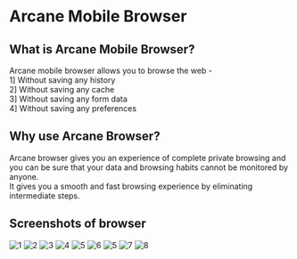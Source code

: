 # Arcane Mobile Browser

## What is Arcane Mobile Browser?
   Arcane mobile browser allows you to browse the web -<br>
   1] Without saving any history<br>
   2] Without saving any cache<br>
   3] Without saving any form data<br>
   4] Without saving any preferences<br>
   
## Why use Arcane Browser?
   Arcane browser gives you an experience of complete private browsing and you can be sure that your data and browsing habits cannot be      monitored by anyone.<br>
   It gives you a smooth and fast browsing experience by eliminating intermediate steps.

## Screenshots of browser
![1](https://cloud.githubusercontent.com/assets/22826481/21764951/a0300466-d61a-11e6-8359-468fe3f8450f.PNG)
![2](https://cloud.githubusercontent.com/assets/22826481/21764956/a3fb44fc-d61a-11e6-8287-09036cd75ed0.PNG)
![3](https://cloud.githubusercontent.com/assets/22826481/21764959/a7553e28-d61a-11e6-8f1c-48a848654879.PNG)
![4](https://cloud.githubusercontent.com/assets/22826481/21764966/b095c552-d61a-11e6-9eb3-61710cd6f062.PNG)
![5](https://cloud.githubusercontent.com/assets/22826481/21764979/ca93c328-d61a-11e6-9073-e9615bf37b25.PNG)
![6](https://cloud.githubusercontent.com/assets/22826481/21764981/ce3a7706-d61a-11e6-951a-da4c9466b7c6.PNG)
![5](https://cloud.githubusercontent.com/assets/22826481/21764982/ce4c8b26-d61a-11e6-8b09-1202f3bf2582.PNG)
![7](https://cloud.githubusercontent.com/assets/22826481/21764984/d2df1e9c-d61a-11e6-9a04-abf8d5b6b842.PNG)
![8](https://cloud.githubusercontent.com/assets/22826481/21764985/d2ee1afa-d61a-11e6-983f-4087e56ba13b.PNG)

